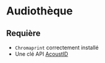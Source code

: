 # Audiothèque

## Requière

- `Chromaprint` correctement installé
- Une clé API [AcoustID](https://acoustid.org/)
